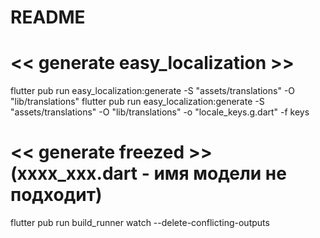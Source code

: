 # README

# <<  generate easy_localization >>
flutter pub run easy_localization:generate -S "assets/translations" -O "lib/translations"
flutter pub run easy_localization:generate -S "assets/translations" -O "lib/translations" -o "locale_keys.g.dart" -f keys

# <<  generate freezed >>     (xxxx_xxx.dart - имя модели не подходит)
flutter pub run build_runner watch --delete-conflicting-outputs

